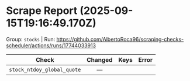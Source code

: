 # Scrape Report (2025-09-15T19:16:49.170Z)

Group: `stocks`  |  Run: https://github.com/AlbertoRoca96/scraping-checks-scheduler/actions/runs/17744033913

| Check | Changed | Keys | Error |
|---|:---:|:--|:--|
| `stock_ntdoy_global_quote` | — |  |  |

